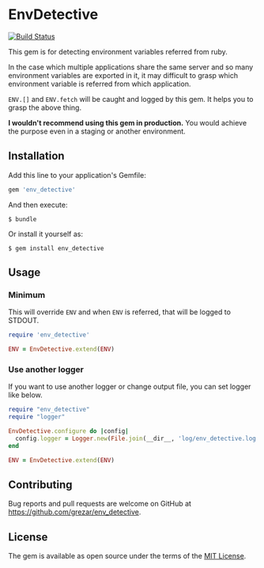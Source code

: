# EnvDetective
[![Build Status](https://travis-ci.org/grezar/env_detective.svg?branch=master)](https://travis-ci.org/grezar/env_detective)

This gem is for detecting environment variables referred from ruby.

In the case which multiple applications share the same server and so many environment variables are exported in it, it may difficult to grasp which environment variable is referred from which application.

 `ENV.[]` and `ENV.fetch` will be caught and logged by this gem. It helps you to grasp the above thing.

**I wouldn't recommend using this gem in production.** You would achieve the purpose even in a staging or another environment.

## Installation

Add this line to your application's Gemfile:

```ruby
gem 'env_detective'
```

And then execute:

    $ bundle

Or install it yourself as:

    $ gem install env_detective

## Usage

### Minimum
This will override `ENV` and when `ENV` is referred, that will be logged to STDOUT.

```ruby
require 'env_detective'

ENV = EnvDetective.extend(ENV)
```

### Use another logger
If you want to use another logger or change output file, you can set logger like below.

```ruby
require "env_detective"
require "logger"

EnvDetective.configure do |config|
  config.logger = Logger.new(File.join(__dir__, 'log/env_detective.log'))
end

ENV = EnvDetective.extend(ENV)
```

## Contributing

Bug reports and pull requests are welcome on GitHub at https://github.com/grezar/env_detective.

## License

The gem is available as open source under the terms of the [MIT License](https://opensource.org/licenses/MIT).
